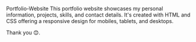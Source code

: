 Portfolio-Website
This portfolio website showcases my personal information, projects, skills, and contact details. It's created with HTML and CSS offering a responsive design for mobiles, tablets, and desktops.




Thank you 😊.
